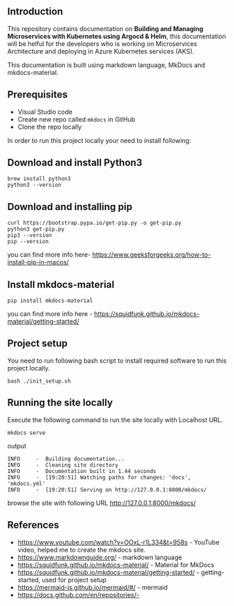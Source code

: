 
## Introduction
This repository contains documentation on **Building and Managing Microservices with Kubernetes using Argocd & Helm**, this documentation will be helful for the developers who is working on Microservices Architecture and deploying in Azure Kubernetes services (AKS).

This documentation is built using markdown language, MkDocs and mkdocs-material.

## Prerequisites

- Visual Studio code
- Create new repo called `mkdocs` in GitHub
- Clone the repo locally

In order to run this project locally your need to install following:

## Download and install Python3

```
brew install python3
python3 --version
```

## Download and installing pip

```
curl https://bootstrap.pypa.io/get-pip.py -o get-pip.py
python3 get-pip.py
pip3 --version
pip --version
```

you can find more info here- https://www.geeksforgeeks.org/how-to-install-pip-in-macos/

## Install mkdocs-material
 
```
pip install mkdocs-material
```

you can find more info here - https://squidfunk.github.io/mkdocs-material/getting-started/
   
## Project setup

You need to run following bash script to install required software to run this project locally.

```
bash ./init_setup.sh
```

## Running the site locally

Execute the following command to run the site locally with Localhost URL.

```
mkdocs serve 
```

output
```
INFO     -  Building documentation...
INFO     -  Cleaning site directory
INFO     -  Documentation built in 1.44 seconds
INFO     -  [19:20:51] Watching paths for changes: 'docs', 'mkdocs.yml'
INFO     -  [19:20:51] Serving on http://127.0.0.1:8000/mkdocs/
```

browse the site with following URL
http://127.0.0.1:8000/mkdocs/


## References
- https://www.youtube.com/watch?v=OOxL-r1L334&t=958s - YouTube video, helped me to create the mkdocs site.
- https://www.markdownguide.org/ - markdown language
- https://squidfunk.github.io/mkdocs-material/ - Material for MkDocs
- https://squidfunk.github.io/mkdocs-material/getting-started/ - getting-started, used for project setup
- https://mermaid-js.github.io/mermaid/#/ - mermaid 
- https://docs.github.com/en/repositories/- 